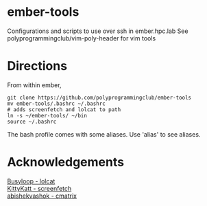 # ember-tools
Configurations and scripts to use over ssh in ember.hpc.lab
See polyprogrammingclub/vim-poly-header for vim tools

# Directions
From within ember,
```
git clone https://github.com/polyprogrammingclub/ember-tools
mv ember-tools/.bashrc ~/.bashrc
# adds screenfetch and lolcat to path
ln -s ~/ember-tools/ ~/bin
source ~/.bashrc
```
The bash profile comes with some aliases. Use 'alias' to see aliases.

# Acknowledgements
[Busyloop - lolcat](https://github.com/busyloop/lolcat) <br />
[KittyKatt - screenfetch](https://github.com/KittyKatt/screenFetch) <br />
[abishekvashok - cmatrix](https://github.com/abishekvashok/cmatrix) <br />
